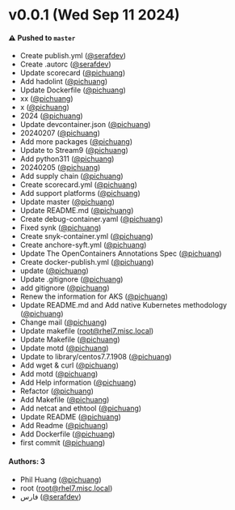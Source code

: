 # v0.0.1 (Wed Sep 11 2024)

#### ⚠️ Pushed to `master`

- Create publish.yml ([@serafdev](https://github.com/serafdev))
- Create .autorc ([@serafdev](https://github.com/serafdev))
- Update scorecard ([@pichuang](https://github.com/pichuang))
- Add hadolint ([@pichuang](https://github.com/pichuang))
- Update Dockerfile ([@pichuang](https://github.com/pichuang))
- xx ([@pichuang](https://github.com/pichuang))
- x ([@pichuang](https://github.com/pichuang))
- 2024 ([@pichuang](https://github.com/pichuang))
- Update devcontainer.json ([@pichuang](https://github.com/pichuang))
- 20240207 ([@pichuang](https://github.com/pichuang))
- Add more packages ([@pichuang](https://github.com/pichuang))
- Update to Stream9 ([@pichuang](https://github.com/pichuang))
- Add python311 ([@pichuang](https://github.com/pichuang))
- 20240205 ([@pichuang](https://github.com/pichuang))
- Add supply chain ([@pichuang](https://github.com/pichuang))
- Create scorecard.yml ([@pichuang](https://github.com/pichuang))
- Add support platforms ([@pichuang](https://github.com/pichuang))
- Update master ([@pichuang](https://github.com/pichuang))
- Update README.md ([@pichuang](https://github.com/pichuang))
- Create debug-container.yaml ([@pichuang](https://github.com/pichuang))
- Fixed synk ([@pichuang](https://github.com/pichuang))
- Create snyk-container.yml ([@pichuang](https://github.com/pichuang))
- Create anchore-syft.yml ([@pichuang](https://github.com/pichuang))
- Update The OpenContainers Annotations Spec ([@pichuang](https://github.com/pichuang))
- Create docker-publish.yml ([@pichuang](https://github.com/pichuang))
- update ([@pichuang](https://github.com/pichuang))
- Update .gitignore ([@pichuang](https://github.com/pichuang))
- add gitignore ([@pichuang](https://github.com/pichuang))
- Renew the information for AKS ([@pichuang](https://github.com/pichuang))
- Update README.md and Add native Kubernetes methodology ([@pichuang](https://github.com/pichuang))
- Change mail ([@pichuang](https://github.com/pichuang))
- Update makefile (root@rhel7.misc.local)
- Update Makefile ([@pichuang](https://github.com/pichuang))
- Update motd ([@pichuang](https://github.com/pichuang))
- Update to library/centos7.7.1908 ([@pichuang](https://github.com/pichuang))
- Add wget & curl ([@pichuang](https://github.com/pichuang))
- Add motd ([@pichuang](https://github.com/pichuang))
- Add Help information ([@pichuang](https://github.com/pichuang))
- Refactor ([@pichuang](https://github.com/pichuang))
- Add Makefile ([@pichuang](https://github.com/pichuang))
- Add netcat and ethtool ([@pichuang](https://github.com/pichuang))
- Update README ([@pichuang](https://github.com/pichuang))
- Add Readme ([@pichuang](https://github.com/pichuang))
- Add Dockerfile ([@pichuang](https://github.com/pichuang))
- first commit ([@pichuang](https://github.com/pichuang))

#### Authors: 3

- Phil Huang ([@pichuang](https://github.com/pichuang))
- root (root@rhel7.misc.local)
- فارس ([@serafdev](https://github.com/serafdev))
